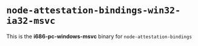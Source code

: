 # `node-attestation-bindings-win32-ia32-msvc`

This is the **i686-pc-windows-msvc** binary for `node-attestation-bindings`
